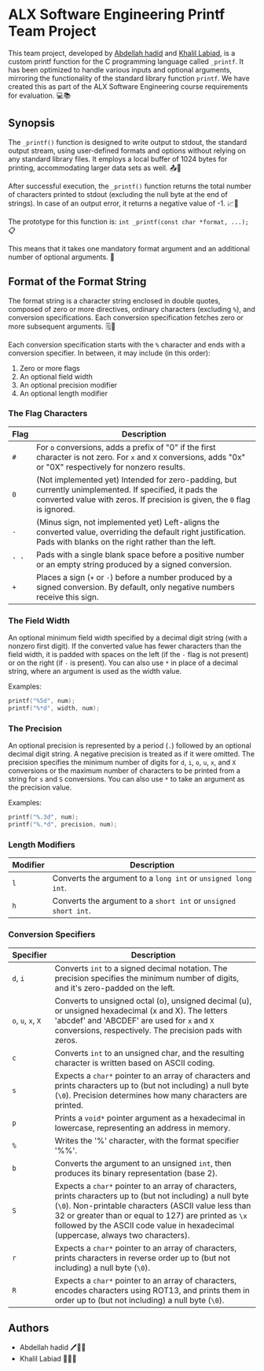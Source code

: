 # ALX Software Engineering Printf Team Project

This team project, developed by [Abdellah hadid](https://github.com/Fokoda799) and [Khalil Labiad](https://github.com/BL1NCO), is a custom printf function for the C programming language called `_printf`. It has been optimized to handle various inputs and optional arguments, mirroring the functionality of the standard library function `printf`. We have created this as part of the ALX Software Engineering course requirements for evaluation. 💻📚

## Synopsis

The `_printf()` function is designed to write output to stdout, the standard output stream, using user-defined formats and options without relying on any standard library files. It employs a local buffer of 1024 bytes for printing, accommodating larger data sets as well. 📤📜

After successful execution, the `_printf()` function returns the total number of characters printed to stdout (excluding the null byte at the end of strings). In case of an output error, it returns a negative value of -1. 📈🔴

The prototype for this function is: `int _printf(const char *format, ...);` 📋

This means that it takes one mandatory format argument and an additional number of optional arguments. 🔄

## Format of the Format String

The format string is a character string enclosed in double quotes, composed of zero or more directives, ordinary characters (excluding `%`), and conversion specifications. Each conversion specification fetches zero or more subsequent arguments. 🗒️🔢

Each conversion specification starts with the `%` character and ends with a conversion specifier. In between, it may include (in this order):

1. Zero or more flags
2. An optional field width
3. An optional precision modifier
4. An optional length modifier

### The Flag Characters

Flag | Description
---|---
`#` | For `o` conversions, adds a prefix of "0" if the first character is not zero. For `x` and `X` conversions, adds "0x" or "0X" respectively for nonzero results.
`0` | (Not implemented yet) Intended for zero-padding, but currently unimplemented. If specified, it pads the converted value with zeros. If precision is given, the `0` flag is ignored.
`-` | (Minus sign, not implemented yet) Left-aligns the converted value, overriding the default right justification. Pads with blanks on the right rather than the left.
`' '` | Pads with a single blank space before a positive number or an empty string produced by a signed conversion.
`+` | Places a sign (`+` or `-`) before a number produced by a signed conversion. By default, only negative numbers receive this sign.

### The Field Width

An optional minimum field width specified by a decimal digit string (with a nonzero first digit). If the converted value has fewer characters than the field width, it is padded with spaces on the left (if the `-` flag is not present) or on the right (if `-` is present). You can also use `*` in place of a decimal string, where an argument is used as the width value.

Examples:
```c
printf("%5d", num);
printf("%*d", width, num);
```

### The Precision

An optional precision is represented by a period (`.`) followed by an optional decimal digit string. A negative precision is treated as if it were omitted. The precision specifies the minimum number of digits for `d`, `i`, `o`, `u`, `x`, and `X` conversions or the maximum number of characters to be printed from a string for `s` and `S` conversions. You can also use `*` to take an argument as the precision value.

Examples:
```c
printf("%.3d", num);
printf("%.*d", precision, num);
```

### Length Modifiers

Modifier | Description
---|---
`l` | Converts the argument to a `long int` or `unsigned long int`.
`h` | Converts the argument to a `short int` or `unsigned short int`.

### Conversion Specifiers

Specifier | Description
---|---
`d`, `i` | Converts `int` to a signed decimal notation. The precision specifies the minimum number of digits, and it's zero-padded on the left.
`o`, `u`, `x`, `X` | Converts to unsigned octal (o), unsigned decimal (u), or unsigned hexadecimal (x and X). The letters 'abcdef' and 'ABCDEF' are used for `x` and `X` conversions, respectively. The precision pads with zeros.
`c` | Converts `int` to an unsigned char, and the resulting character is written based on ASCII coding.
`s` | Expects a `char*` pointer to an array of characters and prints characters up to (but not including) a null byte (`\0`). Precision determines how many characters are printed.
`p` | Prints a `void*` pointer argument as a hexadecimal in lowercase, representing an address in memory.
`%` | Writes the '%' character, with the format specifier '%%'.
`b` | Converts the argument to an unsigned `int`, then produces its binary representation (base 2).
`S` | Expects a `char*` pointer to an array of characters, prints characters up to (but not including) a null byte (`\0`). Non-printable characters (ASCII value less than 32 or greater than or equal to 127) are printed as `\x` followed by the ASCII code value in hexadecimal (uppercase, always two characters).
`r` | Expects a `char*` pointer to an array of characters, prints characters in reverse order up to (but not including) a null byte (`\0`).
`R` | Expects a `char*` pointer to an array of characters, encodes characters using ROT13, and prints them in order up to (but not including) a null byte (`\0`).

## Authors

- Abdellah hadid 🖊️👨‍💻
- Khalil Labiad 🧑‍🤝‍🧑

